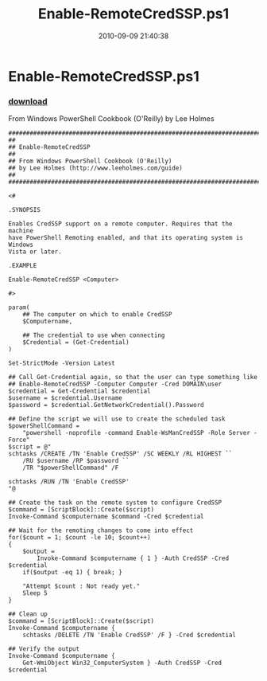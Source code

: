 ﻿---
pid:            2140
parent:         0
children:       
poster:         Lee Holmes
title:          Enable-RemoteCredSSP.ps1
date:           2010-09-09 21:40:38
description:    From Windows PowerShell Cookbook (O'Reilly) by Lee Holmes
format:         posh
---

# Enable-RemoteCredSSP.ps1

### [download](2140.ps1)  

From Windows PowerShell Cookbook (O'Reilly) by Lee Holmes

```posh
##############################################################################
##
## Enable-RemoteCredSSP
##
## From Windows PowerShell Cookbook (O'Reilly)
## by Lee Holmes (http://www.leeholmes.com/guide)
##
##############################################################################

<#

.SYNOPSIS

Enables CredSSP support on a remote computer. Requires that the machine
have PowerShell Remoting enabled, and that its operating system is Windows
Vista or later.

.EXAMPLE

Enable-RemoteCredSSP <Computer>

#>

param(
    ## The computer on which to enable CredSSP
    $Computername,

    ## The credential to use when connecting
    $Credential = (Get-Credential)
)

Set-StrictMode -Version Latest

## Call Get-Credential again, so that the user can type something like
## Enable-RemoteCredSSP -Computer Computer -Cred DOMAIN\user
$credential = Get-Credential $credential
$username = $credential.Username
$password = $credential.GetNetworkCredential().Password

## Define the script we will use to create the scheduled task
$powerShellCommand =
    "powershell -noprofile -command Enable-WsManCredSSP -Role Server -Force"
$script = @"
schtasks /CREATE /TN 'Enable CredSSP' /SC WEEKLY /RL HIGHEST ``
    /RU $username /RP $password ``
    /TR "$powerShellCommand" /F

schtasks /RUN /TN 'Enable CredSSP'
"@

## Create the task on the remote system to configure CredSSP
$command = [ScriptBlock]::Create($script)
Invoke-Command $computername $command -Cred $credential

## Wait for the remoting changes to come into effect
for($count = 1; $count -le 10; $count++)
{
    $output =
        Invoke-Command $computername { 1 } -Auth CredSSP -Cred $credential
    if($output -eq 1) { break; }

    "Attempt $count : Not ready yet."
    Sleep 5
}

## Clean up
$command = [ScriptBlock]::Create($script)
Invoke-Command $computername {
    schtasks /DELETE /TN 'Enable CredSSP' /F } -Cred $credential

## Verify the output
Invoke-Command $computername {
    Get-WmiObject Win32_ComputerSystem } -Auth CredSSP -Cred $credential
```
